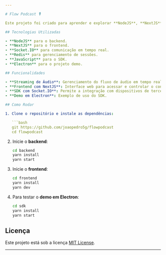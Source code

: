 ```yaml
---

# Flow Podcast 🎙️

Este projeto foi criado para aprender e explorar **NodeJS**, **NextJS**, **Socket.IO** e **Redis**, com a ideia de desenvolver uma plataforma de streaming de áudio. O projeto inclui um SDK feito em **JavaScript puro** com **Socket.IO** para permitir a integração com dispositivos externos. O repositório também contém um projeto demo usando **Electron** para exemplificar o uso do SDK.

## Tecnologias Utilizadas

- **NodeJS** para o backend.
- **NextJS** para o frontend.
- **Socket.IO** para comunicação em tempo real.
- **Redis** para gerenciamento de sessões.
- **JavaScript** para o SDK.
- **Electron** para o projeto demo.

## Funcionalidades

- **Streaming de Áudio**: Gerenciamento do fluxo de áudio em tempo real.
- **Frontend com NextJS**: Interface web para acessar e controlar o conteúdo.
- **SDK com Socket.IO**: Permite a integração com dispositivos de terceiros via comunicação em tempo real.
- **Demo em Electron**: Exemplo de uso do SDK.

## Como Rodar

1. Clone o repositório e instale as dependências:

   ```bash
   git https://github.com/joaopedro5g/flowpodcast
   cd flowpodcast
   ```

2. Inicie o **backend**:

   ```bash
   cd backend
   yarn install
   yarn start
   ```

3. Inicie o **frontend**:

   ```bash
   cd frontend
   yarn install
   yarn dev
   ```

4. Para testar o **demo em Electron**:

   ```bash
   cd sdk
   yarn install
   yarn start
   ```

## Licença

Este projeto está sob a licença [MIT License](LICENSE).

---
```


